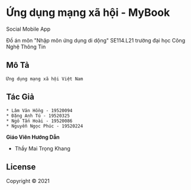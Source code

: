 # Ứng dụng mạng xã hội - MyBook
Social Mobile App

Đồ án môn "Nhập môn ứng dụng di dộng" SE114.L21 trường đại học Công Nghệ Thông Tin

## Mô Tả 
```
Ứng dụng mạng xã hội Việt Nam
```
## Tác Giả
```
* Lâm Văn Hồng - 19520094
* Đặng Anh Tú - 19520325 
* Ngô Tấn Hoài - 19520086
* Nguyễn Ngọc Phúc - 19520224
```
**Giáo Viên Hướng Dẫn**
* Thầy Mai Trọng Khang
## 

## License
Copyright © 2021
